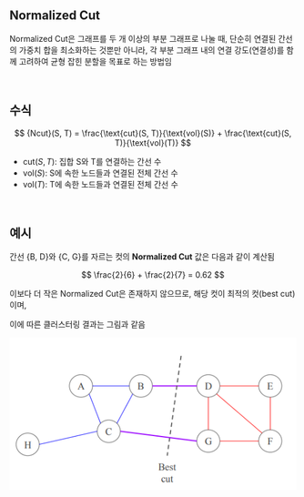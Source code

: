 <br />

## Normalized Cut

Normalized Cut은 그래프를 두 개 이상의 부분 그래프로 나눌 때, 단순히 연결된 간선의 가중치 합을 최소화하는 것뿐만 아니라, 각 부분 그래프 내의 연결 강도(연결성)를 함께 고려하여 균형 잡힌 분할을 목표로 하는 방법임

<br />

## 수식

$$
{Ncut}(S, T) = \frac{\text{cut}(S, T)}{\text{vol}(S)} + \frac{\text{cut}(S, T)}{\text{vol}(T)}
$$

- $\text{cut}(S, T)$: 집합 S와 T를 연결하는 간선 수
- $\text{vol}(S)$: S에 속한 노드들과 연결된 전체 간선 수
- $\text{vol}(T)$: T에 속한 노드들과 연결된 전체 간선 수

<br />

## 예시

간선 {B, D}와 {C, G}를 자르는 컷의 **Normalized Cut** 값은 다음과 같이 계산됨

$$
\frac{2}{6} + \frac{2}{7} = 0.62
$$

이보다 더 작은 Normalized Cut은 존재하지 않으므로, 해당 컷이 최적의 컷(best cut)이며,

이에 따른 클러스터링 결과는 그림과 같음

![alt_text](./Figure/Figure10.png)

<br />
<br />
<br />
<br />
